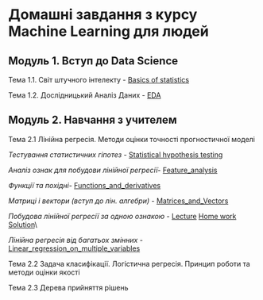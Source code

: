 # Домашні завдання з курсу Machine Learning для людей

## Модуль 1. Вступ до Data Science

Тема 1.1. Світ штучного інтелекту - [Basics of statistics](https://github.com/Alenushka2013/ML_for_people_tasks/blob/main/HW_1_1_Basics_of_statistics.ipynb)

Тема 1.2. Дослідницький Аналіз Даних - [EDA](https://github.com/Alenushka2013/ML_for_people_tasks/blob/main/HW_1_2_Credit_EDA.ipynb)

## Модуль 2. Навчання з учителем

Тема 2.1 Лінійна регресія. Методи оцінки точності прогностичної моделі

*Тестування статистичних гіпотез* - [Statistical hypothesis testing](https://github.com/Alenushka2013/ML_for_people_tasks/blob/main/HW_2_1_Statistical_hypothesis_testing.ipynb)
          
*Аналіз ознак для побудови лінійної регресії*- [Feature_analysis](https://github.com/Alenushka2013/ML_for_people_tasks/blob/main/HW_2_1_Feature_analysis_for_linear_regression.ipynb)
          
*Функції та похідні*- [Functions_and_derivatives](https://github.com/Alenushka2013/ML_for_people_tasks/blob/main/HW_2_1_Functions_and_derivatives.ipynb)

*Матриці і вектори (вступ до лін. алгебри)* - [Matrices_and_Vectors](https://github.com/Alenushka2013/ML_for_people_tasks/blob/main/HW_2_1_Matrices_and_Vectors_(Introduction_to_Linear_Algebra).ipynb)

*Побудова лінійної регресії за одною ознакою* - [Lecture](https://github.com/Alenushka2013/ML_for_people_lectures/blob/main/Lecture_2_1_8_Mathematical_formulation_of_linear_regression.ipynb)                    [Home work](https://github.com/Alenushka2013/ML_for_people_tasks/blob/main/HW_2_1_Building_a_linear_regression_on_one_attribute.ipynb)
[Solution](https://github.com/Alenushka2013/ML_for_people_lectures/blob/main/HW_2_1_%D0%9F%D0%BE%D0%B1%D1%83%D0%B4%D0%BE%D0%B2%D0%B0_%D0%BB%D1%96%D0%BD%D1%96%D0%B9%D0%BD%D0%BE%D1%97_%D1%80%D0%B5%D0%B3%D1%80%D0%B5%D1%81%D1%96%D1%97_%D0%B7%D0%B0_%D0%BE%D0%B4%D0%BD%D0%BE%D1%8E_%D0%BE%D0%B7%D0%BD%D0%B0%D0%BA%D0%BE%D1%8E_Solution.ipynb)\

*Лінійна регресія від багатьох змінних* - [Linear_regression_on_multiple_variables](https://github.com/Alenushka2013/ML_for_people_tasks/blob/main/HW_2_1_Linear_regression_on_multiple_variables.ipynb)

Тема 2.2 Задача класифікації. Логістична регресія. Принцип роботи та методи оцінки якості

Тема 2.3 Дерева прийняття рішень





















